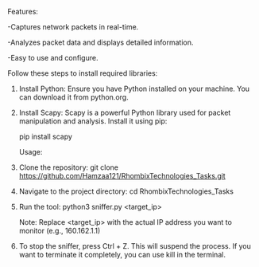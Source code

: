  
 
 Features:

  -Captures network packets in real-time.

  -Analyzes packet data and displays detailed information.

  -Easy to use and configure.
  
 
 Follow these steps to install required libraries:

1. Install Python: Ensure you have Python installed on your machine. You can download it from python.org.

2. Install Scapy: Scapy is a powerful Python library used for packet manipulation and analysis. 
   Install it using pip: 
   
   pip install scapy



   Usage:

1. Clone the repository:
   git clone https://github.com/Hamzaa121/RhombixTechnologies_Tasks.git

2. Navigate to the project directory:
   cd RhombixTechnologies_Tasks

3. Run the tool:
   python3 sniffer.py <target_ip>
   
   Note: Replace <target_ip> with the actual IP address you want to monitor (e.g., 160.162.1.1)
   
4. To stop the sniffer, press Ctrl + Z. This will suspend the process. If you want to terminate it completely, you can use kill in the terminal.
